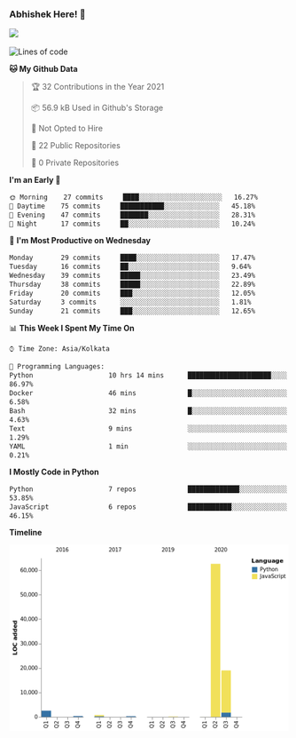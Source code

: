 ### Abhishek Here! 👋
![](https://komarev.com/ghpvc/?username=5parkp1ug&color=green)

<!--
**5parkp1ug/5parkp1ug** is a ✨ _special_ ✨ repository because its `README.md` (this file) appears on your GitHub profile.

Here are some ideas to get you started:

- 🔭 I’m currently working on ...
- 🌱 I’m currently learning ...
- 👯 I’m looking to collaborate on ...
- 🤔 I’m looking for help with ...
- 💬 Ask me about ...
- 📫 How to reach me: ...
- 😄 Pronouns: ...
- ⚡ Fun fact: ...
-->

<!--START_SECTION:waka-->
![Lines of code](https://img.shields.io/badge/From%20Hello%20World%20I%27ve%20Written-85687%20lines%20of%20code-blue)

**🐱 My Github Data** 

> 🏆 32 Contributions in the Year 2021
 > 
> 📦 56.9 kB Used in Github's Storage 
 > 
> 🚫 Not Opted to Hire
 > 
> 📜 22 Public Repositories 
 > 
> 🔑 0 Private Repositories  
 > 
**I'm an Early 🐤** 

```text
🌞 Morning    27 commits     ████░░░░░░░░░░░░░░░░░░░░░   16.27% 
🌆 Daytime    75 commits     ███████████░░░░░░░░░░░░░░   45.18% 
🌃 Evening    47 commits     ███████░░░░░░░░░░░░░░░░░░   28.31% 
🌙 Night      17 commits     ██░░░░░░░░░░░░░░░░░░░░░░░   10.24%

```
📅 **I'm Most Productive on Wednesday** 

```text
Monday       29 commits     ████░░░░░░░░░░░░░░░░░░░░░   17.47% 
Tuesday      16 commits     ██░░░░░░░░░░░░░░░░░░░░░░░   9.64% 
Wednesday    39 commits     █████░░░░░░░░░░░░░░░░░░░░   23.49% 
Thursday     38 commits     █████░░░░░░░░░░░░░░░░░░░░   22.89% 
Friday       20 commits     ███░░░░░░░░░░░░░░░░░░░░░░   12.05% 
Saturday     3 commits      ░░░░░░░░░░░░░░░░░░░░░░░░░   1.81% 
Sunday       21 commits     ███░░░░░░░░░░░░░░░░░░░░░░   12.65%

```


📊 **This Week I Spent My Time On** 

```text
⌚︎ Time Zone: Asia/Kolkata

💬 Programming Languages: 
Python                   10 hrs 14 mins      █████████████████████░░░░   86.97% 
Docker                   46 mins             █░░░░░░░░░░░░░░░░░░░░░░░░   6.58% 
Bash                     32 mins             █░░░░░░░░░░░░░░░░░░░░░░░░   4.63% 
Text                     9 mins              ░░░░░░░░░░░░░░░░░░░░░░░░░   1.29% 
YAML                     1 min               ░░░░░░░░░░░░░░░░░░░░░░░░░   0.21%

```

**I Mostly Code in Python** 

```text
Python                   7 repos             █████████████░░░░░░░░░░░░   53.85% 
JavaScript               6 repos             ███████████░░░░░░░░░░░░░░   46.15%

```


**Timeline**

![Chart not found](https://raw.githubusercontent.com/5parkp1ug/5parkp1ug/master/charts/bar_graph.png) 


<!--END_SECTION:waka-->
